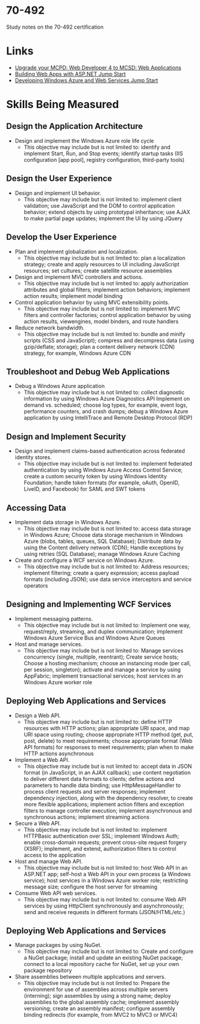 70-492
======

Study notes on the 70-492 certification


# Links
* [Upgrade your MCPD: Web Developer 4 to MCSD: Web Applications](https://www.microsoft.com/learning/en-us/exam.aspx?id=70-492)
* [Building Web Apps with ASP.NET Jump Start](http://www.microsoftvirtualacademy.com/training-courses/create-web-apps-with-asp-net?prid=USLeX_MktgDR1A2#?fbid=Ydu36-D4uQu)
* [Developing Windows Azure and Web Services Jump Start](http://www.microsoftvirtualacademy.com/training-courses/developing-windows-azure-and-web-services-jump-start)


# Skills Being Measured

## Design the Application Architecture
* Design and implement the Windows Azure role life cycle
  * This objective may include but is not limited to: identify and implement Start, Run, and Stop events; identify startup tasks (IIS configuration [app pool], registry configuration, third-party tools)


## Design the User Experience
* Design and implement UI behavior.
  * This objective may include but is not limited to: implement client validation; use JavaScript and the DOM to control application behavior; extend objects by using prototypal inheritance; use AJAX to make partial page updates; implement the UI by using JQuery
 

## Develop the User Experience
* Plan and implement globalization and localization.
  * This objective may include but is not limited to: plan a localization strategy; create and apply resources to UI including JavaScript resources; set cultures; create satellite resource assemblies
* Design and implement MVC controllers and actions.
  * This objective may include but is not limited to: apply authorization attributes and global filters; implement action behaviors; implement action results; implement model binding
* Control application behavior by using MVC extensibility points.
  * This objective may include but is not limited to: implement MVC filters and controller factories; control application behavior by using action results, viewengines, model binders, and route handlers
* Reduce network bandwidth.
  * This objective may include but is not limited to: bundle and minify scripts (CSS and JavaScript); compress and decompress data (using gzip/deflate; storage); plan a content delivery network (CDN) strategy, for example, Windows Azure CDN

  
## Troubleshoot and Debug Web Applications
* Debug a Windows Azure application
  * This objective may include but is not limited to: collect diagnostic information by using Windows Azure Diagnostics API Implement on demand vs. scheduled; choose log types, for example, event logs, performance counters, and crash dumps; debug a Windows Azure application by using IntelliTrace and Remote Desktop Protocol (RDP)


## Design and Implement Security
* Design and implement claims-based authentication across federated identity stores.
  * This objective may include but is not limited to: implement federated authentication by using Windows Azure Access Control Service; create a custom security token by using Windows Identity Foundation; handle token formats (for example, oAuth, OpenID, LiveID, and Facebook) for SAML and SWT tokens


## Accessing Data
* Implement data storage in Windows Azure.
  * This objective may include but is not limited to: access data storage in Windows Azure; Choose data storage mechanism in Windows Azure (blobs, tables, queues, SQL Database); Distribute data by using the Content delivery network (CDN); Handle exceptions by using retries (SQL Database); manage Windows Azure Caching
* Create and configure a WCF service on Windows Azure.
  * This objective may include but is not limited to: Address resources; implement filtering; create a query expression; access payload formats (including JSON); use data service interceptors and service operators


## Designing and Implementing WCF Services
* Implement messaging patterns.
  * This objective may include but is not limited to: Implement one way, request/reply, streaming, and duplex communication; implement Windows Azure Service Bus and Windows Azure Queues
* Host and manage services.
  * This objective may include but is not limited to: Manage services concurrency (single, multiple, reentrant); Create service hosts; Choose a hosting mechanism; choose an instancing mode (per call, per session, singleton); activate and manage a service by using AppFabric; implement transactional services; host services in an Windows Azure worker role


## Deploying Web Applications and Services
* Design a Web API.
  * This objective may include but is not limited to: define HTTP resources with HTTP actions; plan appropriate URI space, and map URI space using routing; choose appropriate HTTP method (get, put, post, delete) to meet requirements; choose appropriate format (Web API formats) for responses to meet requirements; plan when to make HTTP actions asynchronous
* Implement a Web API.
  * This objective may include but is not limited to: accept data in JSON format (in JavaScript, in an AJAX callback); use content negotiation to deliver different data formats to clients; define actions and parameters to handle data binding; use HttpMessageHandler to process client requests and server responses; implement dependency injection, along with the dependency resolver, to create more flexible applications; implement action filters and exception filters to manage controller execution; implement asynchronous and synchronous actions; implement streaming actions
* Secure a Web API.
  * This objective may include but is not limited to: implement HTTPBasic authentication over SSL; implement Windows Auth; enable cross-domain requests; prevent cross-site request forgery (XSRF); implement, and extend, authorization filters to control access to the application
* Host and manage Web API.
  * This objective may include but is not limited to: host Web API in an ASP.NET app; self-host a Web API in your own process (a Windows service); host services in a Windows Azure worker role; restricting message size; configure the host server for streaming
* Consume Web API web services.
  * This objective may include but is not limited to: consume Web API services by using HttpClient synchronously and asynchronously; send and receive requests in different formats (JSON/HTML/etc.)


## Deploying Web Applications and Services
* Manage packages by using NuGet.
  * This objective may include but is not limited to: Create and configure a NuGet package; install and update an existing NuGet package; connect to a local repository cache for NuGet, set up your own package repository
* Share assemblies between multiple applications and servers.
  * This objective may include but is not limited to: Prepare the environment for use of assemblies across multiple servers (interning); sign assemblies by using a strong name; deploy assemblies to the global assembly cache; implement assembly versioning; create an assembly manifest; configure assembly binding redirects (for example, from MVC2 to MVC3 or MVC4)




